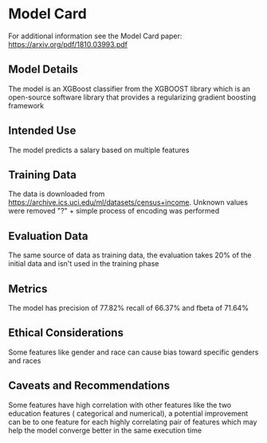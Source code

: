 # Model Card

For additional information see the Model Card paper: https://arxiv.org/pdf/1810.03993.pdf

## Model Details

The model is an XGBoost classifier from the XGBOOST library which is an open-source software library that provides a regularizing gradient boosting framework

## Intended Use

The model predicts a salary based on multiple features

## Training Data

The data is downloaded from https://archive.ics.uci.edu/ml/datasets/census+income.
Unknown values were removed "?" + simple process of encoding was performed

## Evaluation Data

The same source of data as training data, the evaluation takes 20% of the initial data and isn't used in the training phase 

## Metrics

The model has precision of 77.82% recall of 66.37% and fbeta of 71.64%

## Ethical Considerations

Some features like gender and race can cause bias toward specific genders and races

## Caveats and Recommendations

Some features have high correlation with other features like the two education features ( categorical and numerical), a potential improvement can be to one feature for each highly correlating pair of features which may help the model converge better in the same execution time